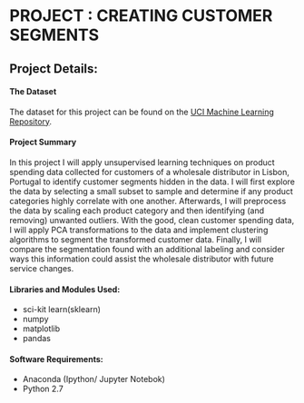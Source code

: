 # PROJECT : CREATING CUSTOMER SEGMENTS 

## Project Details: 


#### The Dataset 
The dataset for this project can be found on the [UCI Machine Learning Repository](https://archive.ics.uci.edu/ml/datasets/Wholesale+customers). 

#### Project Summary 
In this project I  will apply unsupervised learning techniques on product spending data collected for customers of a wholesale distributor in Lisbon, Portugal to identify customer segments hidden in the data. I will first explore the data by selecting a small subset to sample and determine if any product categories highly correlate with one another. Afterwards, I will preprocess the data by scaling each product category and then identifying (and removing) unwanted outliers. With the good, clean customer spending data, I will apply PCA transformations to the data and implement clustering algorithms to segment the transformed customer data. Finally, I will compare the segmentation found with an additional labeling and consider ways this information could assist the wholesale distributor with future service changes.

#### Libraries and Modules Used: 
- sci-kit learn(sklearn)
- numpy 
- matplotlib
- pandas 

#### Software Requirements:
- Anaconda (Ipython/ Jupyter Notebok) 
- Python 2.7 
